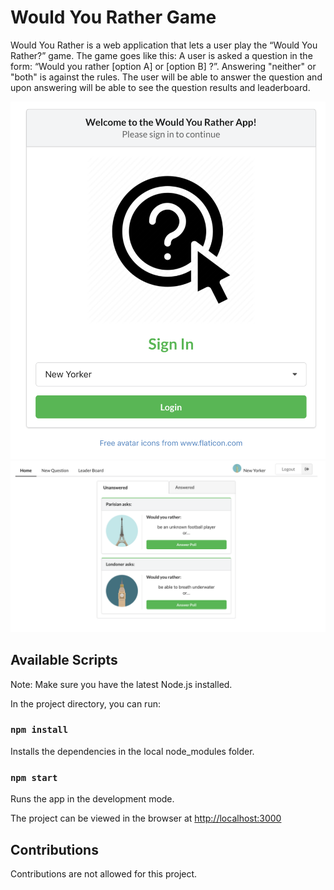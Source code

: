 # Would You Rather Game

Would You Rather is a web application that lets a user play the “Would You Rather?” game. The game goes like this: A user is asked a question in the form: “Would you rather [option A] or [option B] ?”. Answering "neither" or "both" is against the rules. The user will be able to answer the question and upon answering will be able to see the question results and leaderboard.

![screenshot #1](public/images/Screenshot1.png)
![screenshot #2](public/images/Screenshot2.png)

## Available Scripts

Note: Make sure you have the latest Node.js installed.<br>

In the project directory, you can run:

### `npm install`

Installs the dependencies in the local node_modules folder.<br>

### `npm start`

Runs the app in the development mode.<br>

The project can be viewed in the browser at [http://localhost:3000](http://localhost:3000)

## Contributions

Contributions are not allowed for this project.